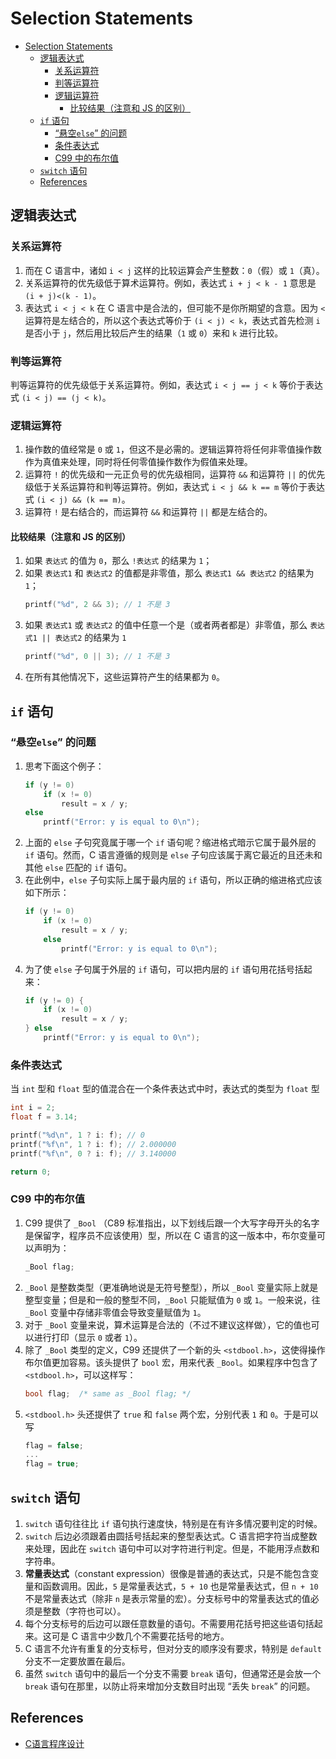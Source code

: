 # Selection Statements


<!-- TOC -->

- [Selection Statements](#selection-statements)
    - [逻辑表达式](#逻辑表达式)
        - [关系运算符](#关系运算符)
        - [判等运算符](#判等运算符)
        - [逻辑运算符](#逻辑运算符)
            - [比较结果（注意和 JS 的区别）](#比较结果注意和-js-的区别)
    - [`if` 语句](#if-语句)
        - [“悬空`else`” 的问题](#悬空else-的问题)
        - [条件表达式](#条件表达式)
        - [C99 中的布尔值](#c99-中的布尔值)
    - [`switch` 语句](#switch-语句)
    - [References](#references)

<!-- /TOC -->


## 逻辑表达式
### 关系运算符
1. 而在 C 语言中，诸如 `i < j` 这样的比较运算会产生整数：`0`（假）或 `1`（真）。
2. 关系运算符的优先级低于算术运算符。例如，表达式 `i + j < k - 1` 意思是 `(i + j)<(k - 1)`。
3. 表达式 `i < j < k` 在 C 语言中是合法的，但可能不是你所期望的含意。因为 `<` 运算符是左结合的，所以这个表达式等价于 `(i < j) < k`，表达式首先检测 `i` 是否小于 `j`，然后用比较后产生的结果（`1` 或 `0`）来和 `k` 进行比较。

### 判等运算符
判等运算符的优先级低于关系运算符。例如，表达式 `i < j == j < k` 等价于表达式 `(i < j) == (j < k)`。

### 逻辑运算符
1. 操作数的值经常是 `0` 或 `1`，但这不是必需的。逻辑运算符将任何非零值操作数作为真值来处理，同时将任何零值操作数作为假值来处理。
2. 运算符 `!` 的优先级和一元正负号的优先级相同，运算符 `&&` 和运算符 `||` 的优先级低于关系运算符和判等运算符。例如，表达式 `i < j && k == m` 等价于表达式 `(i < j) && (k == m)`。
3. 运算符 `!` 是右结合的，而运算符 `&&` 和运算符 `||` 都是左结合的。

#### 比较结果（注意和 JS 的区别）
1. 如果 `表达式` 的值为 `0`，那么 `!表达式` 的结果为 `1`；
2. 如果 `表达式1` 和 `表达式2` 的值都是非零值，那么 `表达式1 && 表达式2` 的结果为 `1`；
    ```cpp
    printf("%d", 2 && 3); // 1 不是 3
    ```
3. 如果 `表达式1` 或 `表达式2` 的值中任意一个是（或者两者都是）非零值，那么 `表达式1 || 表达式2` 的结果为 `1`
    ```cpp
    printf("%d", 0 || 3); // 1 不是 3
    ```
4. 在所有其他情况下，这些运算符产生的结果都为 `0`。


## `if` 语句
### “悬空`else`” 的问题
1. 思考下面这个例子：
    ```cpp
    if (y != 0)
        if (x != 0)
            result = x / y;
    else
        printf("Error: y is equal to 0\n");
    ```
2. 上面的 `else` 子句究竟属于哪一个 `if` 语句呢？缩进格式暗示它属于最外层的 `if` 语句。然而，C 语言遵循的规则是 `else` 子句应该属于离它最近的且还未和其他 `else` 匹配的 `if` 语句。
3. 在此例中，`else` 子句实际上属于最内层的 `if` 语句，所以正确的缩进格式应该如下所示：
    ```cpp
    if (y != 0)
        if (x != 0)
            result = x / y;
        else
            printf("Error: y is equal to 0\n");
    ```
4. 为了使 `else` 子句属于外层的 `if` 语句，可以把内层的 `if` 语句用花括号括起来：
    ```cpp
    if (y != 0) {
        if (x != 0)
            result = x / y;
    } else
        printf("Error: y is equal to 0\n");
    ```

### 条件表达式
当 `int` 型和 `float` 型的值混合在一个条件表达式中时，表达式的类型为 `float` 型
```cpp
int i = 2;
float f = 3.14;

printf("%d\n", 1 ? i: f); // 0
printf("%f\n", 1 ? i: f); // 2.000000
printf("%f\n", 0 ? i: f); // 3.140000

return 0;
```

### C99 中的布尔值
1. C99 提供了 `_Bool` （C89 标准指出，以下划线后跟一个大写字母开头的名字是保留字，程序员不应该使用）型，所以在 C 语言的这一版本中，布尔变量可以声明为：
    ```cpp
    _Bool flag;
    ```
2. `_Bool` 是整数类型（更准确地说是无符号整型），所以 `_Bool` 变量实际上就是整型变量；但是和一般的整型不同，`_Bool` 只能赋值为 `0` 或 `1`。一般来说，往 `_Bool` 变量中存储非零值会导致变量赋值为 `1`。
3. 对于 `_Bool` 变量来说，算术运算是合法的（不过不建议这样做），它的值也可以进行打印（显示 `0` 或者 `1`）。
4. 除了 `_Bool` 类型的定义，C99 还提供了一个新的头 `<stdbool.h>`，这使得操作布尔值更加容易。该头提供了 `bool` 宏，用来代表 `_Bool`。如果程序中包含了 `<stdbool.h>`，可以这样写：
    ```cpp
    bool flag;  /* same as _Bool flag; */
    ```
5. `<stdbool.h>` 头还提供了 `true` 和 `false` 两个宏，分别代表 `1` 和 `0`。于是可以写
    ```cpp
    flag = false;
    ...
    flag = true;
    ```


## `switch` 语句
1. `switch` 语句往往比 `if` 语句执行速度快，特别是在有许多情况要判定的时候。
2. `switch` 后边必须跟着由圆括号括起来的整型表达式。C 语言把字符当成整数来处理，因此在 `switch` 语句中可以对字符进行判定。但是，不能用浮点数和字符串。
3. **常量表达式**（constant expression）很像是普通的表达式，只是不能包含变量和函数调用。因此，`5` 是常量表达式，`5 + 10` 也是常量表达式，但 `n + 10` 不是常量表达式（除非 `n` 是表示常量的宏）。分支标号中的常量表达式的值必须是整数（字符也可以）。
4. 每个分支标号的后边可以跟任意数量的语句。不需要用花括号把这些语句括起来。这可是 C 语言中少数几个不需要花括号的地方。
5. C 语言不允许有重复的分支标号，但对分支的顺序没有要求，特别是 `default` 分支不一定要放置在最后。
6. 虽然 `switch` 语句中的最后一个分支不需要 `break` 语句，但通常还是会放一个` break` 语句在那里，以防止将来增加分支数目时出现 “丢失 `break`” 的问题。


## References
* [C语言程序设计](https://book.douban.com/subject/4279678/)